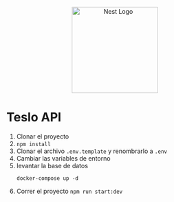 <p align="center">
  <a href="http://nestjs.com/" target="blank"><img src="https://nestjs.com/img/logo-small.svg" width="200" alt="Nest Logo" /></a>
</p>

[circleci-image]: https://img.shields.io/circleci/build/github/nestjs/nest/master?token=abc123def456
[circleci-url]: https://circleci.com/gh/nestjs/nest


# Teslo API

1. Clonar el proyecto
2. ``` npm install ```
3. Clonar el archivo ```.env.template``` y renombrarlo a ```.env```
4. Cambiar las variables de entorno
5. levantar la base de datos
    ```
    docker-compose up -d
    ```
6. Correr el proyecto ```npm run start:dev```